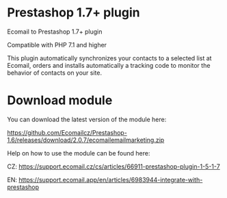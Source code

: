 # Prestashop 1.7+ plugin
Ecomail to Prestashop 1.7+ plugin

Compatible with PHP 7.1 and higher

This plugin automatically synchronizes your contacts to a selected list at Ecomail, orders and installs automatically a tracking code to monitor the behavior of contacts on your site.

# Download module

You can download the latest version of the module here:

https://github.com/Ecomailcz/Prestashop-1.6/releases/download/2.0.7/ecomailemailmarketing.zip

Help on how to use the module can be found here:

CZ:
https://support.ecomail.cz/cs/articles/66911-prestashop-plugin-1-5-1-7

EN:
https://support.ecomail.app/en/articles/6983944-integrate-with-prestashop
